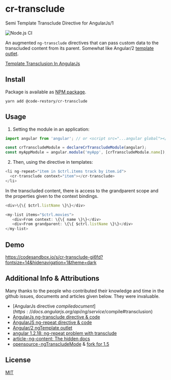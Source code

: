 # cr-transclude
Semi Template Transclude Directive for AngularJs/1 

![Node.js CI](https://github.com/elpddev/cr-transclude/workflows/Node.js%20CI/badge.svg?branch=main)

An augmented `ng-transclude` directives that can pass custom data to the transcluded content from its parent. Somewhat like Angular/2 [template outlet](https://angular.io/api/common/NgTemplateOutlet).

[Template Transclusion In AngularJs](https://medium.com/@eyal.lapid/template-transclusion-in-angularjs-da0b1e252be3)

## Install

Package is available as [NPM package](https://www.npmjs.com/package/@code-restory/cr-transclude).

```
yarn add @code-restory/cr-transclude
```

## Usage

1. Setting the module in an application:

```js
import angular from 'angular'; // or <script src="...angular global"></script>

const crTranscludeModule = declareCrTranscludeModule(angular);
const myAppModule = angular.module('myApp', [crTranscludeModule.name]);
```

2. Then, using the directive in templates:

```js
<li ng-repeat="item in $ctrl.items track by item.id">
  <cr-transclude context="item"></cr-transclude>
</li>
```

In the transcluded content, there is access to the grandparent scope and the properties given to the context bindings.

```js
<div>\{\{ $ctrl.listName \}\}</div>

<my-list items="$ctrl.movies">
   <div>From context: \{\{ name \}\}</div>
   <div>From grandparent: \{\{ $ctrl.listName \}\}</div>
</my-list>
```

## Demo

https://codesandbox.io/s/cr-transclude-gi6fd?fontsize=14&hidenavigation=1&theme=dark

## Additional Info & Attributions

Many thanks to the people who contributed their knowledge and time in the github issues, documents and articles given below. They were invaluable.

* [AngularJs directive $compile document](https://docs.angularjs.org/api/ng/service/$compile#transclusion)
* [AngularJs ng-transclude directive & code](https://docs.angularjs.org/api/ng/directive/ngTransclude%5C)
* [AngularJS ng-repeat directive & code](https://docs.angularjs.org/api/ng/directive/ngRepeat#!)
* [Angular/2 ngTemplate outlet](https://angular.io/api/common/NgTemplateOutlet)
* [angular 1.2.18: ng-repeat problem with transclude](https://github.com/angular/angular.js/issues/7874)
* [article - ng-content: The hidden docs](https://medium.com/claritydesignsystem/ng-content-the-hidden-docs-96a29d70d11b)
* [opensource - ngTranscludeMode](https://github.com/Izhaki/ngTranscludeMod/blob/master/ngTranscludeMod.js) & [fork for 1.5](https://github.com/NickBolles/ngTranscludeMod/blob/Angular1.5-multi-slot/ngTranscludeMod.js)

## License

[MIT](https://github.com/elpddev/cr-transclude/blob/main/LICENSE.md)


